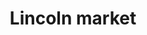 ﻿---
layout: projects-list
category: projects
logo: lincoln_market.svg
order: 3

title: Lincoln market
breadcrumb: Lincoln market

meta: Tous les profits seront dépensés pour le développement du projet et la charité.

lang: fr
ref: lincoln_market
---
